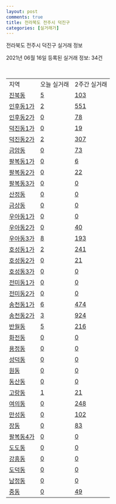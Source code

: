 ```yaml
---
layout: post
comments: true
title: 전라북도 전주시 덕진구
categories: [실거래가]
---
```


전라북도 전주시 덕진구 실거래 정보

2021년 06월 16일 등록된 실거래 정보: 34건

<script type="text/javascript">
  google.charts.load('current', {'packages':['corechart']});
  google.charts.setOnLoadCallback(drawChart);

  function drawChart() {
    var data = google.visualization.arrayToDataTable([['거래일', '매매', '전월세', '전매'], ['2021-02', 409, 365, 22], ['2021-03', 524, 556, 29], ['2021-04', 549, 295, 29], ['2021-05', 550, 208, 36], ['2021-06', 128, 71, 0]]);

    var options = {
      title: '최근 유형별 거래량 추이',
      legend: { position: 'bottom' }
    };

    var chart = new google.visualization.LineChart(document.getElementById('columnchart_material'));
    chart.draw(data, (options));
  }
</script>

<div id="columnchart_material" style="width: 450px; margin-left: -35px"></div>
<br>
<table class="sortable">
  <tr>
    <td>지역</td>
    <td>오늘 실거래</td>
    <td>2주간 실거래</td>
  </tr>

  
  <tr class="item">
    <td><a href="4511310200.html">진북동</a></td>
    <td><a href="4511310200.html">5</a></td>
    <td><a href="4511310200.html">103</a></td>
  </tr>
    

  <tr class="item">
    <td><a href="4511310300.html">인후동1가</a></td>
    <td><a href="4511310300.html">2</a></td>
    <td><a href="4511310300.html">551</a></td>
  </tr>
    

  <tr class="item">
    <td><a href="4511310400.html">인후동2가</a></td>
    <td><a href="4511310400.html">0</a></td>
    <td><a href="4511310400.html">78</a></td>
  </tr>
    

  <tr class="item">
    <td><a href="4511310500.html">덕진동1가</a></td>
    <td><a href="4511310500.html">0</a></td>
    <td><a href="4511310500.html">19</a></td>
  </tr>
    

  <tr class="item">
    <td><a href="4511310600.html">덕진동2가</a></td>
    <td><a href="4511310600.html">2</a></td>
    <td><a href="4511310600.html">307</a></td>
  </tr>
    

  <tr class="item">
    <td><a href="4511310700.html">금암동</a></td>
    <td><a href="4511310700.html">0</a></td>
    <td><a href="4511310700.html">73</a></td>
  </tr>
    

  <tr class="item">
    <td><a href="4511310800.html">팔복동1가</a></td>
    <td><a href="4511310800.html">0</a></td>
    <td><a href="4511310800.html">6</a></td>
  </tr>
    

  <tr class="item">
    <td><a href="4511310900.html">팔복동2가</a></td>
    <td><a href="4511310900.html">0</a></td>
    <td><a href="4511310900.html">22</a></td>
  </tr>
    

  <tr class="item">
    <td><a href="4511311000.html">팔복동3가</a></td>
    <td><a href="4511311000.html">0</a></td>
    <td><a href="4511311000.html">0</a></td>
  </tr>
    

  <tr class="item">
    <td><a href="4511311100.html">산정동</a></td>
    <td><a href="4511311100.html">0</a></td>
    <td><a href="4511311100.html">0</a></td>
  </tr>
    

  <tr class="item">
    <td><a href="4511311200.html">금상동</a></td>
    <td><a href="4511311200.html">0</a></td>
    <td><a href="4511311200.html">0</a></td>
  </tr>
    

  <tr class="item">
    <td><a href="4511311300.html">우아동1가</a></td>
    <td><a href="4511311300.html">0</a></td>
    <td><a href="4511311300.html">0</a></td>
  </tr>
    

  <tr class="item">
    <td><a href="4511311400.html">우아동2가</a></td>
    <td><a href="4511311400.html">0</a></td>
    <td><a href="4511311400.html">40</a></td>
  </tr>
    

  <tr class="item">
    <td><a href="4511311500.html">우아동3가</a></td>
    <td><a href="4511311500.html">8</a></td>
    <td><a href="4511311500.html">193</a></td>
  </tr>
    

  <tr class="item">
    <td><a href="4511311600.html">호성동1가</a></td>
    <td><a href="4511311600.html">2</a></td>
    <td><a href="4511311600.html">241</a></td>
  </tr>
    

  <tr class="item">
    <td><a href="4511311700.html">호성동2가</a></td>
    <td><a href="4511311700.html">0</a></td>
    <td><a href="4511311700.html">21</a></td>
  </tr>
    

  <tr class="item">
    <td><a href="4511311800.html">호성동3가</a></td>
    <td><a href="4511311800.html">0</a></td>
    <td><a href="4511311800.html">0</a></td>
  </tr>
    

  <tr class="item">
    <td><a href="4511311900.html">전미동1가</a></td>
    <td><a href="4511311900.html">0</a></td>
    <td><a href="4511311900.html">0</a></td>
  </tr>
    

  <tr class="item">
    <td><a href="4511312000.html">전미동2가</a></td>
    <td><a href="4511312000.html">0</a></td>
    <td><a href="4511312000.html">0</a></td>
  </tr>
    

  <tr class="item">
    <td><a href="4511312100.html">송천동1가</a></td>
    <td><a href="4511312100.html">6</a></td>
    <td><a href="4511312100.html">474</a></td>
  </tr>
    

  <tr class="item">
    <td><a href="4511312200.html">송천동2가</a></td>
    <td><a href="4511312200.html">3</a></td>
    <td><a href="4511312200.html">924</a></td>
  </tr>
    

  <tr class="item">
    <td><a href="4511312300.html">반월동</a></td>
    <td><a href="4511312300.html">5</a></td>
    <td><a href="4511312300.html">216</a></td>
  </tr>
    

  <tr class="item">
    <td><a href="4511312400.html">화전동</a></td>
    <td><a href="4511312400.html">0</a></td>
    <td><a href="4511312400.html">0</a></td>
  </tr>
    

  <tr class="item">
    <td><a href="4511312500.html">용정동</a></td>
    <td><a href="4511312500.html">0</a></td>
    <td><a href="4511312500.html">0</a></td>
  </tr>
    

  <tr class="item">
    <td><a href="4511312600.html">성덕동</a></td>
    <td><a href="4511312600.html">0</a></td>
    <td><a href="4511312600.html">0</a></td>
  </tr>
    

  <tr class="item">
    <td><a href="4511312700.html">원동</a></td>
    <td><a href="4511312700.html">0</a></td>
    <td><a href="4511312700.html">0</a></td>
  </tr>
    

  <tr class="item">
    <td><a href="4511312800.html">동산동</a></td>
    <td><a href="4511312800.html">0</a></td>
    <td><a href="4511312800.html">0</a></td>
  </tr>
    

  <tr class="item">
    <td><a href="4511312900.html">고랑동</a></td>
    <td><a href="4511312900.html">1</a></td>
    <td><a href="4511312900.html">21</a></td>
  </tr>
    

  <tr class="item">
    <td><a href="4511313000.html">여의동</a></td>
    <td><a href="4511313000.html">0</a></td>
    <td><a href="4511313000.html">248</a></td>
  </tr>
    

  <tr class="item">
    <td><a href="4511313100.html">만성동</a></td>
    <td><a href="4511313100.html">0</a></td>
    <td><a href="4511313100.html">102</a></td>
  </tr>
    

  <tr class="item">
    <td><a href="4511313200.html">장동</a></td>
    <td><a href="4511313200.html">0</a></td>
    <td><a href="4511313200.html">83</a></td>
  </tr>
    

  <tr class="item">
    <td><a href="4511313300.html">팔복동4가</a></td>
    <td><a href="4511313300.html">0</a></td>
    <td><a href="4511313300.html">0</a></td>
  </tr>
    

  <tr class="item">
    <td><a href="4511313400.html">도도동</a></td>
    <td><a href="4511313400.html">0</a></td>
    <td><a href="4511313400.html">0</a></td>
  </tr>
    

  <tr class="item">
    <td><a href="4511313500.html">강흥동</a></td>
    <td><a href="4511313500.html">0</a></td>
    <td><a href="4511313500.html">0</a></td>
  </tr>
    

  <tr class="item">
    <td><a href="4511313600.html">도덕동</a></td>
    <td><a href="4511313600.html">0</a></td>
    <td><a href="4511313600.html">0</a></td>
  </tr>
    

  <tr class="item">
    <td><a href="4511313700.html">남정동</a></td>
    <td><a href="4511313700.html">0</a></td>
    <td><a href="4511313700.html">0</a></td>
  </tr>
    

  <tr class="item">
    <td><a href="4511313800.html">중동</a></td>
    <td><a href="4511313800.html">0</a></td>
    <td><a href="4511313800.html">49</a></td>
  </tr>
    


</table>


    
